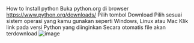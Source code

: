 How to Install python 
Buka python.org di browser https://www.python.org/downloads/ 
Pilih tombol Download 
Pilih sesuai sistem operasi yang kamu gunakan seperti Windows, Linux atau Mac
Klik link pada versi Python yang diinginkan 
Secara otomatis file akan terdownload ![image](https://github.com/dikrinugraha/pertemuan1-basis-data/assets/148309578/a30e2934-cad2-49cd-8615-69cf271959da)
